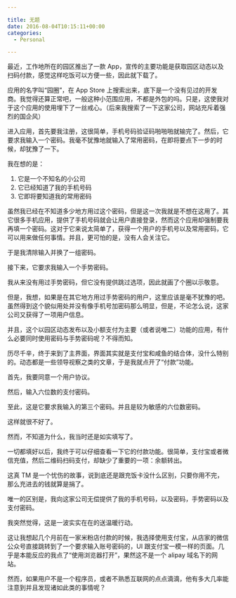```yaml
---

title: 无题
date: 2016-08-04T10:15:11+00:00
categories:
  - Personal

---
```




最近，工作地所在的园区推出了一款 App，宣传的主要功能是获取园区动态以及扫码付款，感觉这样吃饭可以方便一些，因此就下载了。

应用的名字叫“园圈”，在 App Store 上搜索出来，底下是一个没有见过的开发商。我觉得还算正常吧，一般这种小范围应用，不都是外包的吗。只是，这使我对于这个应用的使用埋下了一丝戒心。（后来我搜索了一下这家公司，网站充斥着强烈的国企风）

进入应用，首先要我注册，这很简单，手机号码验证码啪啪啪就输完了。然后，它要求我输入一个密码。我毫不犹豫地就输入了常用密码，在即将要点下一步的时候，却犹豫了一下。

<!-- more -->

我在想的是：

  1. 它是一个不知名的小公司
  2. 它已经知道了我的手机号码
  3. 它即将要知道我的常用密码

虽然我已经在不知道多少地方用过这个密码，但是这一次我就是不想在这用了。其它很多手机应用，提供了手机号码就会让用户直接登录，然而这个应用却强制要我再填一个密码。这对于它来说太简单了，获得一个用户的手机号以及常用密码，它可以用来做任何事情。并且，更可怕的是，没有人会关注它。

于是我清除输入并换了一组密码。

接下来，它要求我输入一个手势密码。

我从来没有用过手势密码，但它没有提供跳过选项，因此就画了个圈以示敬意。

但是，我想，如果是在其它地方用过手势密码的用户，这里应该是毫不犹豫的吧。虽然得到这个貌似用处并没有像手机号加密码那么明显，但是，不论怎么说，这家公司又获得了一项用户信息。

并且，这个以园区动态发布以及小额支付为主要（或者说唯二）功能的应用，有什么必要同时使用密码与手势密码呢？不得而知。

历尽千辛，终于来到了主界面，界面其实就是支付宝和咸鱼的结合体，没什么特别的。动态都是一些领导视察之类的文章，于是我就点开了“付款”功能。

首先，我要同意一个用户协议。

然后，输入六位数的支付密码。

至此，这是它要求我输入的第三个密码。并且是较为敏感的六位数密码。

这样就很不好了。

然而，不知道为什么，我当时还是如实填写了。

一切都填好以后，我终于可以仔细查看一下它的付款功能。很简单，支付宝或者微信充值，然后二维码扫码支付，却缺少了重要的一项：余额转出。

这真 TM 是一个忧伤的故事，说到底还是跟充饭卡没什么区别，只要你用不完，那么充进去的钱就算是捐了。

唯一的区别是，我向这家公司无偿提供了我的手机号码，以及密码，手势密码以及支付密码。

我突然觉得，这是一波实实在在的送温暖行动。

这让我想起几个月前在一家米粉店付款的时候，我选择使用支付宝，从店家的微信公众号直接跳转到了一个要求输入账号密码的，UI 跟支付宝一模一样的页面。几乎是本能反应的我点了“使用浏览器打开”，果然这不是一个 alipay 域名下的网站。

然而，如果用户不是一个程序员，或者不熟悉互联网的点点滴滴，他有多大几率能注意到并且发现诸如此类的事情呢？
